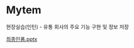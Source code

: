 # Mytem
현장실습(인턴) - 유통 회사의 주요 기능 구현 및 정보 저장

[최종인폼.pptx](https://github.com/Jooye0n/Mytem/files/4429056/default.pptx)
